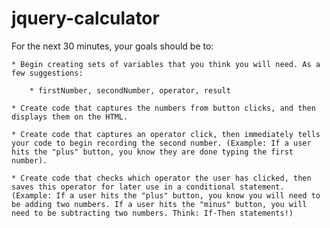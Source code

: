 # jquery-calculator

 For the next 30 minutes, your goals should be to:

	* Begin creating sets of variables that you think you will need. As a few suggestions:

		* firstNumber, secondNumber, operator, result

	* Create code that captures the numbers from button clicks, and then displays them on the HTML.

	* Create code that captures an operator click, then immediately tells your code to begin recording the second number. (Example: If a user hits the "plus" button, you know they are done typing the first number).

	* Create code that checks which operator the user has clicked, then saves this operator for later use in a conditional statement. (Example: If a user hits the "plus" button, you know you will need to be adding two numbers. If a user hits the "minus" button, you will need to be subtracting two numbers. Think: If-Then statements!)
